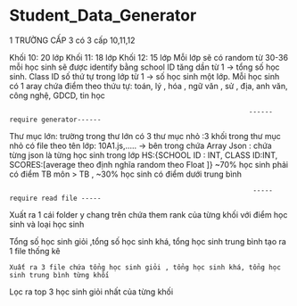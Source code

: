 # Student_Data_Generator
1 TRƯỜNG CẤP 3 có 3 cấp 10,11,12

  Khối 10: 20 lớp
  Khối 11: 18 lớp
  Khối 12: 15 lớp
  Mỗi lớp sẽ có random từ 30-36 mỗi học sinh sẽ được identify bằng school ID tăng dần từ 1 -> tổng số học sinh. Class ID số thứ tự trong lớp từ 1 -> số học sinh một lớp.   Mỗi học sinh có 1 aray chứa điểm theo thứu tự: toán, lý , hóa , ngữ văn , sử , địa, anh văn, công nghệ, GDCD, tin học

                                                                ------ require generator------ 
  Thư mục lớn: trường trong thư lớn có 
  3 thư mục nhỏ :3 khối trong thư mục nhỏ có file theo tên lớp: 10A1.js,..... -> bên trong chứa Array Json : chứa từng json là từng học sinh trong lớp HS:{SCHOOL ID :      INT, CLASS ID:INT, SCORES:[average theo định nghĩa random theo Float ]} ~70% học sinh phải có điểm TB môn > TB , ~30% học sinh có điểm dưới trung bình

                                                                 ----- require read file -----
  Xuất ra 1 cái folder y chang trên chứa them rank của từng khối với điểm học sinh và loại học sinh

  Tổng số học sinh giỏi ,tổng số học sinh khá, tổng học sinh trung bình tạo ra 1 file thống kê

    Xuất ra 3 file chứa tổng học sinh giỏi , tổng học sinh khá, tổng học sinh trung bình từng khối

Lọc ra top 3 học sinh giỏi nhất của từng khối
